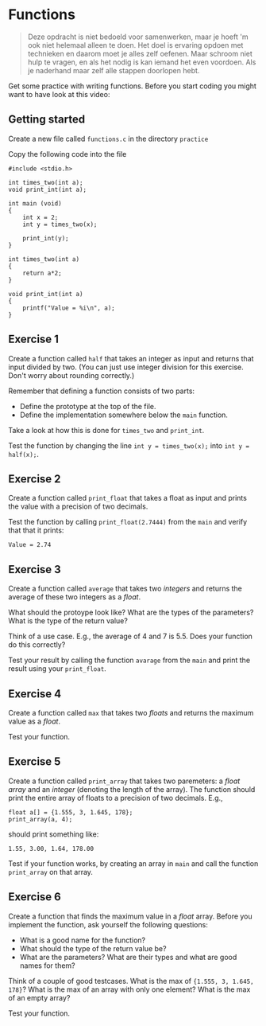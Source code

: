 # Functions

> Deze opdracht is niet bedoeld voor samenwerken, maar je hoeft 'm ook niet helemaal alleen te doen. Het doel is ervaring opdoen met technieken en daarom moet je alles zelf oefenen. Maar schroom niet hulp te vragen, en als het nodig is kan iemand het even voordoen. Als je naderhand maar zelf alle stappen doorlopen hebt.

Get some practice with writing functions. Before you start coding you might want to have look at this video:

## Getting started

Create a new file called `functions.c` in the directory `practice`

Copy the following code into the file

	#include <stdio.h>

	int times_two(int a);
	void print_int(int a);

	int main (void)
	{
	    int x = 2;
	    int y = times_two(x);

	    print_int(y);
	}

	int times_two(int a)
	{
	    return a*2;
	}

	void print_int(int a)
	{
	    printf("Value = %i\n", a);
	}

## Exercise 1

Create a function called `half` that takes an integer as input and returns that input divided by two. (You can just use integer division for this exercise. Don't worry about rounding correctly.)

Remember that defining a function consists of two parts:

- Define the prototype at the top of the file.
- Define the implementation somewhere below the `main` function.

Take a look at how this is done for `times_two` and `print_int`.

Test the function by changing the line `int y = times_two(x);` into `int y = half(x);`.

## Exercise 2

Create a function called `print_float` that takes a float as input and prints the value with a precision of two decimals.

Test the function by calling `print_float(2.7444)` from the `main` and verify that that it prints:

	Value = 2.74

## Exercise 3

Create a function called `average` that takes two *integers* and returns the average of these two integers as a *float*.

What should the protoype look like? What are the types of the parameters? What is the type of the return value?

Think of a use case. E.g., the average of 4 and 7 is 5.5. Does your function do this correctly?

Test your result by calling the function `avarage` from the `main` and print the result using your `print_float`.

## Exercise 4

Create a function called `max` that takes two *floats* and returns the maximum value as a *float*.

Test your function.

## Exercise 5

Create a function called `print_array` that takes two paremeters: a *float array* and an *integer* (denoting the length of the array). The function should print the entire array of floats to a precision of two decimals. E.g.,

	float a[] = {1.555, 3, 1.645, 178};
	print_array(a, 4);

should print something like:

	1.55, 3.00, 1.64, 178.00

Test if your function works, by creating an array in `main` and call the function `print_array` on that array.

## Exercise 6

Create a function that finds the maximum value in a *float* array. Before you implement the function, ask yourself the following questions:

- What is a good name for the function?
- What should the type of the return value be?
- What are the parameters? What are their types and what are good names for them?

Think of a couple of good testcases. What is the max of `{1.555, 3, 1.645, 178}`? What is the max of an array with only one element? What is the max of an empty array?

Test your function.
